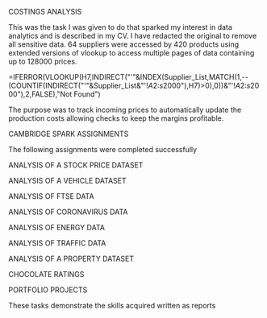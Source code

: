 COSTINGS ANALYSIS    

This was the task I was given to do that sparked my interest in data analytics and is described in my CV.
I have redacted the original to remove all sensitive data.
64 suppliers were accessed by 420 products using extended versions of vlookup to access multiple pages of data containing up to 128000 prices.

=IFERROR(VLOOKUP(H7,INDIRECT("'"&INDEX(Supplier_List,MATCH(1,--(COUNTIF(INDIRECT("'"&Supplier_List&"'!$A$2:$s$2000"),H7)>0),0))&"'!$A$2:$s$2000"),2,FALSE),"Not Found")

The purpose was to track incoming prices to automatically update the production costs allowing checks to keep the margins profitable. 

CAMBRIDGE SPARK ASSIGNMENTS

The following assignments were completed successfully

ANALYSIS OF A STOCK PRICE DATASET

ANALYSIS OF A VEHICLE DATASET

ANALYSIS OF FTSE DATA

ANALYSIS OF CORONAVIRUS DATA

ANALYSIS OF ENERGY DATA

ANALYSIS OF TRAFFIC DATA

ANALYSIS OF A PROPERTY DATASET

CHOCOLATE RATINGS


PORTFOLIO PROJECTS

These tasks demonstrate the skills acquired written as reports
